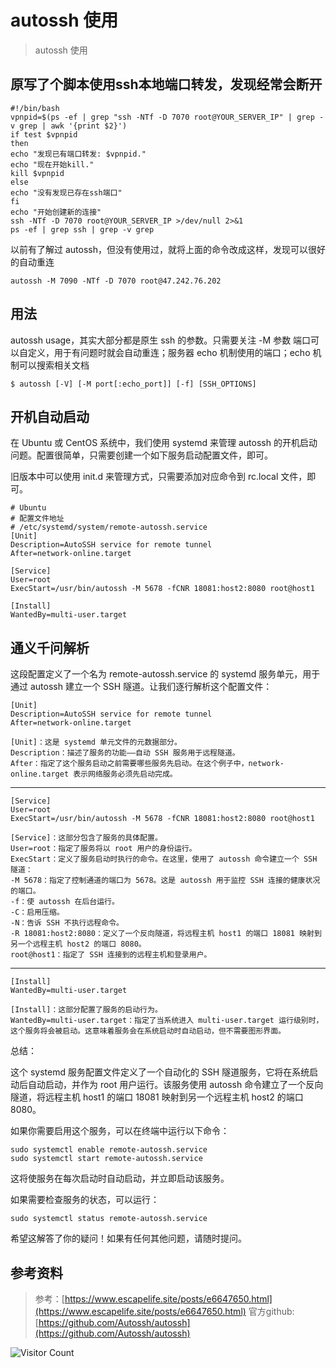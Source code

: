 # autossh 使用
> autossh 使用

## 原写了个脚本使用ssh本地端口转发，发现经常会断开

```shell
#!/bin/bash
vpnpid=$(ps -ef | grep "ssh -NTf -D 7070 root@YOUR_SERVER_IP" | grep -v grep | awk '{print $2}')
if test $vpnpid
then
echo "发现已有端口转发: $vpnpid."
echo "现在开始kill."
kill $vpnpid
else
echo "没有发现已存在ssh端口"
fi
echo "开始创建新的连接"
ssh -NTf -D 7070 root@YOUR_SERVER_IP >/dev/null 2>&1
ps -ef | grep ssh | grep -v grep
```

以前有了解过 autossh，但没有使用过，就将上面的命令改成这样，发现可以很好的自动重连

```
autossh -M 7090 -NTf -D 7070 root@47.242.76.202
```

## 用法

autossh usage，其实大部分都是原生 ssh 的参数。只需要关注 -M 参数 端口可以自定义，用于有问题时就会自动重连；服务器 echo 机制使用的端口；echo 机制可以搜索相关文档

```
$ autossh [-V] [-M port[:echo_port]] [-f] [SSH_OPTIONS]
```

## 开机自动启动

在 Ubuntu 或 CentOS 系统中，我们使用 systemd 来管理 autossh 的开机启动问题。配置很简单，只需要创建一个如下服务启动配置文件，即可。

旧版本中可以使用 init.d 来管理方式，只需要添加对应命令到 rc.local 文件，即可。

```
# Ubuntu
# 配置文件地址
# /etc/systemd/system/remote-autossh.service
[Unit]
Description=AutoSSH service for remote tunnel
After=network-online.target

[Service]
User=root
ExecStart=/usr/bin/autossh -M 5678 -fCNR 18081:host2:8080 root@host1

[Install]
WantedBy=multi-user.target
```

## 通义千问解析

这段配置定义了一个名为 remote-autossh.service 的 systemd 服务单元，用于通过 autossh 建立一个 SSH 隧道。让我们逐行解析这个配置文件：

```
[Unit]
Description=AutoSSH service for remote tunnel
After=network-online.target
```
```
[Unit]：这是 systemd 单元文件的元数据部分。 
Description：描述了服务的功能——自动 SSH 服务用于远程隧道。
After：指定了这个服务启动之前需要哪些服务先启动。在这个例子中，network-online.target 表示网络服务必须先启动完成。
```

---------------------------------------------------------------

```
[Service]
User=root
ExecStart=/usr/bin/autossh -M 5678 -fCNR 18081:host2:8080 root@host1
```
```
[Service]：这部分包含了服务的具体配置。
User=root：指定了服务将以 root 用户的身份运行。
ExecStart：定义了服务启动时执行的命令。在这里，使用了 autossh 命令建立一个 SSH 隧道：
-M 5678：指定了控制通道的端口为 5678。这是 autossh 用于监控 SSH 连接的健康状况的端口。
-f：使 autossh 在后台运行。
-C：启用压缩。
-N：告诉 SSH 不执行远程命令。
-R 18081:host2:8080：定义了一个反向隧道，将远程主机 host1 的端口 18081 映射到另一个远程主机 host2 的端口 8080。
root@host1：指定了 SSH 连接到的远程主机和登录用户。
```

---------------------------------------------------------------

```
[Install]
WantedBy=multi-user.target
```
```
[Install]：这部分配置了服务的启动行为。
WantedBy=multi-user.target：指定了当系统进入 multi-user.target 运行级别时，这个服务将会被启动。这意味着服务会在系统启动时自动启动，但不需要图形界面。
```

总结：

这个 systemd 服务配置文件定义了一个自动化的 SSH 隧道服务，它将在系统启动后自动启动，并作为 root 用户运行。该服务使用 autossh 命令建立了一个反向隧道，将远程主机 host1 的端口 18081 映射到另一个远程主机 host2 的端口 8080。

如果你需要启用这个服务，可以在终端中运行以下命令：

```
sudo systemctl enable remote-autossh.service
sudo systemctl start remote-autossh.service
```

这将使服务在每次启动时自动启动，并立即启动该服务。

如果需要检查服务的状态，可以运行：

```
sudo systemctl status remote-autossh.service
```

希望这解答了你的疑问！如果有任何其他问题，请随时提问。


## 参考资料

> 参考：[https://www.escapelife.site/posts/e6647650.html](https://www.escapelife.site/posts/e6647650.html)
> 官方github: [https://github.com/Autossh/autossh](https://github.com/Autossh/autossh)

![Visitor Count](https://profile-counter.glitch.me/brotherbigbao/count.svg)
